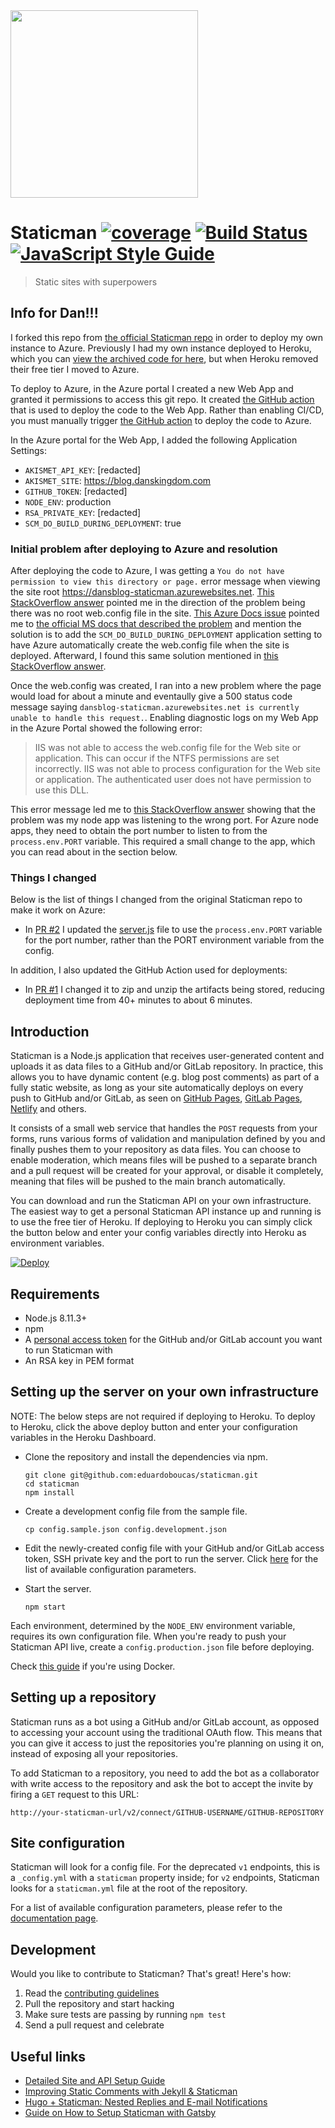 <img src="logo.png" width="300">

# Staticman [![coverage](https://img.shields.io/badge/coverage-81%25-yellow.svg?style=flat)](https://github.com/eduardoboucas/staticman) [![Build Status](https://travis-ci.org/eduardoboucas/staticman.svg?branch=master)](https://travis-ci.org/eduardoboucas/staticman) [![JavaScript Style Guide](https://img.shields.io/badge/code_style-standard-brightgreen.svg)](https://standardjs.com)

> Static sites with superpowers

## Info for Dan!!!

I forked this repo from [the official Staticman repo](https://github.com/eduardoboucas/staticman) in order to deploy my own instance to Azure.
Previously I had my own instance deployed to Heroku, which you can [view the archived code for here](https://github.com/deadlydog/deadlydog.github.io-staticman-heroku), but when Heroku removed their free tier I moved to Azure.

To deploy to Azure, in the Azure portal I created a new Web App and granted it permissions to access this git repo.
It created [the GitHub action](.github/workflows/master_dansblog-staticman.yml) that is used to deploy the code to the Web App.
Rather than enabling CI/CD, you must manually trigger [the GitHub action](.github/workflows/master_dansblog-staticman.yml) to deploy the code to Azure.

In the Azure portal for the Web App, I added the following Application Settings:

- `AKISMET_API_KEY`: [redacted]
- `AKISMET_SITE`: https://blog.danskingdom.com
- `GITHUB_TOKEN`: [redacted]
- `NODE_ENV`: production
- `RSA_PRIVATE_KEY`: [redacted]
- `SCM_DO_BUILD_DURING_DEPLOYMENT`: true

### Initial problem after deploying to Azure and resolution

After deploying the code to Azure, I was getting a `You do not have permission to view this directory or page.` error message when viewing the site root <https://dansblog-staticman.azurewebsites.net>.
[This StackOverflow answer](https://stackoverflow.com/a/69649561/602585) pointed me in the direction of the problem being there was no root web.config file in the site.
[This Azure Docs issue](https://github.com/MicrosoftDocs/azure-docs/issues/11848) pointed me to [the official MS docs that described the problem](https://learn.microsoft.com/en-us/azure/app-service/quickstart-nodejs?tabs=windows&pivots=development-environment-vscode#configure-the-app-service-app-and-deploy-code) and mention the solution is to add the `SCM_DO_BUILD_DURING_DEPLOYMENT` application setting to have Azure automatically create the web.config file when the site is deployed.
Afterward, I found this same solution mentioned in [this StackOverflow answer](https://stackoverflow.com/a/70721732/602585).

Once the web.config was created, I ran into a new problem where the page would load for about a minute and eventaully give a 500 status code message saying `dansblog-staticman.azurewebsites.net is currently unable to handle this request.`.
Enabling diagnostic logs on my Web App in the Azure Portal showed the following error:

> IIS was not able to access the web.config file for the Web site or application.
> This can occur if the NTFS permissions are set incorrectly.
> IIS was not able to process configuration for the Web site or application.
> The authenticated user does not have permission to use this DLL.

This error message led me to [this StackOverflow answer](https://stackoverflow.com/a/17087978/602585) showing that the problem was my node app was listening to the wrong port.
For Azure node apps, they need to obtain the port number to listen to from the `process.env.PORT` variable.
This required a small change to the app, which you can read about in the section below.

### Things I changed

Below is the list of things I changed from the original Staticman repo to make it work on Azure:

- In [PR #2](https://github.com/deadlydog/deadlydog.github.io-staticman/pull/2) I updated the [server.js](server.js) file to use the `process.env.PORT` variable for the port number, rather than the PORT environment variable from the config.

In addition, I also updated the GitHub Action used for deployments:

- In [PR #1](https://github.com/deadlydog/deadlydog.github.io-staticman/pull/1) I changed it to zip and unzip the artifacts being stored, reducing deployment time from 40+ minutes to about 6 minutes.

## Introduction

Staticman is a Node.js application that receives user-generated content and uploads it as data files to a GitHub and/or GitLab repository. In practice, this allows you to have dynamic content (e.g. blog post comments) as part of a fully static website, as long as your site automatically deploys on every push to GitHub and/or GitLab, as seen on [GitHub Pages](https://pages.github.com/), [GitLab Pages](https://about.gitlab.com/product/pages/), [Netlify](http://netlify.com/) and others.

It consists of a small web service that handles the `POST` requests from your forms, runs various forms of validation and manipulation defined by you and finally pushes them to your repository as data files. You can choose to enable moderation, which means files will be pushed to a separate branch and a pull request will be created for your approval, or disable it completely, meaning that files will be pushed to the main branch automatically.

You can download and run the Staticman API on your own infrastructure. The easiest way to get a personal Staticman API instance up and running is to use the free tier of Heroku. If deploying to Heroku you can simply click the button below and enter your config variables directly into Heroku as environment variables.

[![Deploy](https://www.herokucdn.com/deploy/button.svg)](https://heroku.com/deploy)

## Requirements

- Node.js 8.11.3+
- npm
- A [personal access token](https://help.github.com/articles/creating-a-personal-access-token-for-the-command-line/) for the GitHub and/or GitLab account you want to run Staticman with
- An RSA key in PEM format

## Setting up the server on your own infrastructure
NOTE: The below steps are not required if deploying to Heroku. To deploy to Heroku, click the above deploy button and enter your configuration variables in the Heroku Dashboard.

- Clone the repository and install the dependencies via npm.

  ```
  git clone git@github.com:eduardoboucas/staticman.git
  cd staticman
  npm install
  ```

- Create a development config file from the sample file.

  ```
  cp config.sample.json config.development.json
  ```

- Edit the newly-created config file with your GitHub and/or GitLab access token, SSH private key and the port to run the server. Click [here](https://staticman.net/docs/api) for the list of available configuration parameters.

- Start the server.

  ```
  npm start
  ```

Each environment, determined by the `NODE_ENV` environment variable, requires its own configuration file. When you're ready to push your Staticman API live, create a `config.production.json` file before deploying.

Check [this guide](docs/docker.md) if you're using Docker.

## Setting up a repository

Staticman runs as a bot using a GitHub and/or GitLab account, as opposed to accessing your account using the traditional OAuth flow. This means that you can give it access to just the repositories you're planning on using it on, instead of exposing all your repositories.

To add Staticman to a repository, you need to add the bot as a collaborator with write access to the repository and ask the bot to accept the invite by firing a `GET` request to this URL:

```
http://your-staticman-url/v2/connect/GITHUB-USERNAME/GITHUB-REPOSITORY
```

## Site configuration

Staticman will look for a config file. For the deprecated `v1` endpoints, this is a  `_config.yml` with a `staticman` property inside; for `v2` endpoints, Staticman looks for a `staticman.yml` file at the root of the repository.

For a list of available configuration parameters, please refer to the [documentation page](https://staticman.net/docs/configuration).

## Development

Would you like to contribute to Staticman? That's great! Here's how:

1. Read the [contributing guidelines](CONTRIBUTING.md)
1. Pull the repository and start hacking
1. Make sure tests are passing by running `npm test`
1. Send a pull request and celebrate

## Useful links

- [Detailed Site and API Setup Guide](https://travisdowns.github.io/blog/2020/02/05/now-with-comments.html)
- [Improving Static Comments with Jekyll & Staticman](https://mademistakes.com/articles/improving-jekyll-static-comments/)
- [Hugo + Staticman: Nested Replies and E-mail Notifications](https://networkhobo.com/2017/12/30/hugo-staticman-nested-replies-and-e-mail-notifications/)
- [Guide on How to Setup Staticman with Gatsby](https://github.com/jovil/gatsby-staticman-example)
